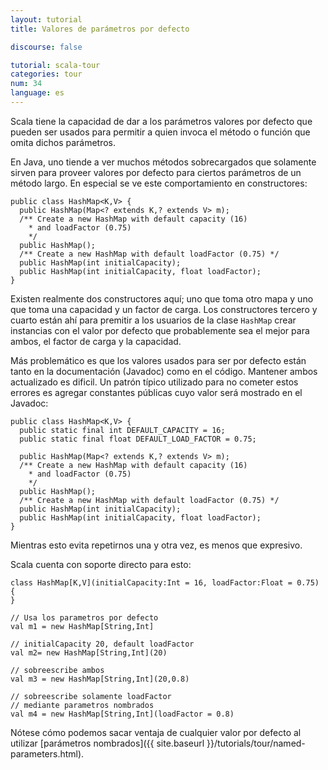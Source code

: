 ```yaml
---
layout: tutorial
title: Valores de parámetros por defecto

discourse: false

tutorial: scala-tour
categories: tour
num: 34
language: es
---
```


Scala tiene la capacidad de dar a los parámetros valores por defecto que pueden ser usados para permitir a quien invoca el método o función que omita dichos parámetros.

En Java, uno tiende a ver muchos métodos sobrecargados que solamente sirven para proveer valores por defecto para ciertos parámetros de un método largo. En especial se ve este comportamiento en constructores:

    public class HashMap<K,V> {
      public HashMap(Map<? extends K,? extends V> m);
      /** Create a new HashMap with default capacity (16)
        * and loadFactor (0.75)
        */
      public HashMap();
      /** Create a new HashMap with default loadFactor (0.75) */
      public HashMap(int initialCapacity);
      public HashMap(int initialCapacity, float loadFactor);
    }

Existen realmente dos constructores aquí; uno que toma otro mapa y uno que toma una capacidad y un factor de carga. Los constructores tercero y cuarto están ahí para premitir a los usuarios de la clase <code>HashMap</code> crear instancias con el valor por defecto que probablemente sea el mejor para ambos, el factor de carga y la capacidad.

Más problemático es que los valores usados para ser por defecto están tanto en la documentación (Javadoc) como en el código. Mantener ambos actualizado es dificil. Un patrón típico utilizado para no cometer estos errores es agregar constantes públicas cuyo valor será mostrado en el Javadoc:

    public class HashMap<K,V> {
      public static final int DEFAULT_CAPACITY = 16;
      public static final float DEFAULT_LOAD_FACTOR = 0.75;

      public HashMap(Map<? extends K,? extends V> m);
      /** Create a new HashMap with default capacity (16)
        * and loadFactor (0.75)
        */
      public HashMap();
      /** Create a new HashMap with default loadFactor (0.75) */
      public HashMap(int initialCapacity);
      public HashMap(int initialCapacity, float loadFactor);
    }

Mientras esto evita repetirnos una y otra vez, es menos que expresivo.

Scala cuenta con soporte directo para esto:

    class HashMap[K,V](initialCapacity:Int = 16, loadFactor:Float = 0.75) {
    }

    // Usa los parametros por defecto
    val m1 = new HashMap[String,Int]

    // initialCapacity 20, default loadFactor
    val m2= new HashMap[String,Int](20)

    // sobreescribe ambos
    val m3 = new HashMap[String,Int](20,0.8)

    // sobreescribe solamente loadFactor
    // mediante parametros nombrados
    val m4 = new HashMap[String,Int](loadFactor = 0.8)

Nótese cómo podemos sacar ventaja de cualquier valor por defecto al utilizar [parámetros nombrados]({{ site.baseurl }}/tutorials/tour/named-parameters.html).
